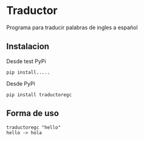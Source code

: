 # Traductor
Programa para traducir palabras de ingles a español
## Instalacion
Desde test PyPi
~~~
pip install.....
~~~
Desde PyPi
~~~
pip install traductoregc
~~~
## Forma de uso
~~~
traductoregc "hello"
hello -> hola
~~~~~~